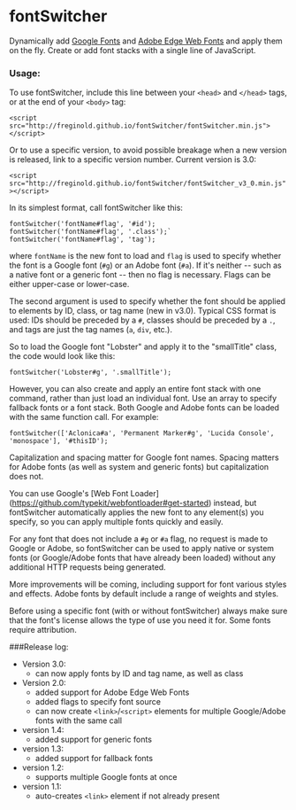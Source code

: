 # fontSwitcher
Dynamically add [Google Fonts](https://www.google.com/fonts) and [Adobe Edge Web Fonts](https://edgewebfonts.adobe.com/index) and apply them on the fly.  Create or add font stacks with a single line of JavaScript.

### Usage:
To use fontSwitcher, include this line between your `<head>` and `</head>` tags, or at the end of your `<body>` tag:

`<script src="http://freginold.github.io/fontSwitcher/fontSwitcher.min.js"></script>`

Or to use a specific version, to avoid possible breakage when a new version is released, link to a specific version number.  Current version is 3.0:

`<script src="http://freginold.github.io/fontSwitcher/fontSwitcher_v3_0.min.js"></script>`

In its simplest format, call fontSwitcher like this:

```
fontSwitcher('fontName#flag', '#id');
fontSwitcher('fontName#flag', '.class');`
fontSwitcher('fontName#flag', 'tag');
```

where `fontName` is the new font to load and `flag` is used to specify whether the font is a Google font (`#g`) or an Adobe font (`#a`).  If it's neither -- such as a native font or a generic font -- then no flag is necessary.  Flags can be either upper-case or lower-case.

The second argument is used to specify whether the font should be applied to elements by ID, class, or tag name (new in v3.0).  Typical CSS format is used: IDs should be preceded by a `#`, classes should be preceded by a `.`, and tags are just the tag names (`a`, `div`, etc.).

So to load the Google font "Lobster" and apply it to the "smallTitle" class, the code would look like this:

`fontSwitcher('Lobster#g', '.smallTitle');`

However, you can also create and apply an entire font stack with one command, rather than just load an individual font.  Use an array to specify fallback fonts or a font stack.  Both Google and Adobe fonts can be loaded with the same function call.  For example:

`fontSwitcher(['Aclonica#a', 'Permanent Marker#g', 'Lucida Console', 'monospace'], '#thisID');`

Capitalization and spacing matter for Google font names.  Spacing matters for Adobe fonts (as well as system and generic fonts) but capitalization does not.

You can use Google's [Web Font Loader] (https://github.com/typekit/webfontloader#get-started) instead, but fontSwitcher automatically applies the new font to any element(s) you specify, so you can apply multiple fonts quickly and easily.

For any font that does not include a `#g` or `#a` flag, no request is made to Google or Adobe, so fontSwitcher can be used to apply native or system fonts (or Google/Adobe fonts that have already been loaded) without any additional HTTP requests being generated.

More improvements will be coming, including support for font various styles and effects.  Adobe fonts by default include a range of weights and styles.

Before using a specific font (with or without fontSwitcher) always make sure that the font's license allows the type of use you need it for.  Some fonts require attribution.

###Release log:

* Version 3.0:
  - can now apply fonts by ID and tag name, as well as class
* Version 2.0:
  - added support for Adobe Edge Web Fonts
  - added flags to specify font source
  - can now create `<link>`/`<script>` elements for multiple Google/Adobe fonts with the same call
* version 1.4:
  - added support for generic fonts
* version 1.3:
  - added support for fallback fonts
* version 1.2:
  - supports multiple Google fonts at once
* version 1.1:
   - auto-creates `<link>` element if not already present
